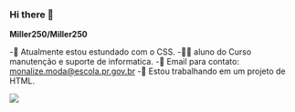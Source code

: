 ### Hi there 👋

**Miller250/Miller250**

-🔭 Atualmente estou estundado com o CSS.
-🧑‍🎓 aluno do Curso manutenção e suporte de informatica.
-📧 Email para contato: monalize.moda@escola.pr.gov.br
-🏧 Estou trabalhando em um projeto de HTML.

![](https://media.tenor.com/GfSX-u7VGM4AAAAC/coding.gif)
